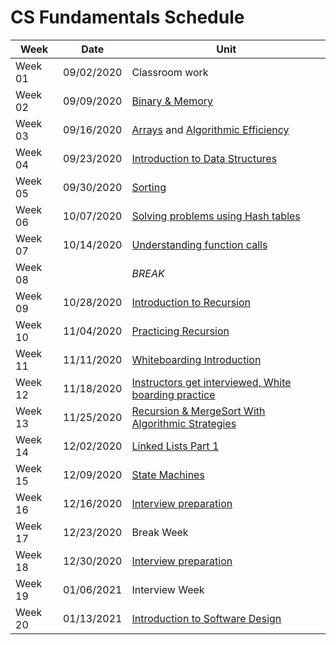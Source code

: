 # CS Fundamentals Schedule

| Week    | Date | Unit
|---------|---------|------------------
| Week 01 |  09/02/2020 | Classroom work
| Week 02 |  09/09/2020 | [Binary & Memory](../01-binary-numbers/01-binary-numbers.md)
| Week 03 | 09/16/2020 | [Arrays](../02-arrays-and-efficiency/01-arrays.md) and [Algorithmic Efficiency](../02-arrays-and-efficiency/02-efficiency.md)
| Week 04 | 09/23/2020 | [Introduction to Data Structures]() 
| Week 05 | 09/30/2020 | [Sorting]() 
| Week 06 | 10/07/2020 | [Solving problems using Hash tables]()
| Week 07 | 10/14/2020 | [Understanding function calls]()
| Week 08 | | _BREAK_
| Week 09 | 10/28/2020 | [Introduction to Recursion]()
| Week 10 | 11/04/2020 | [Practicing Recursion]()
| Week 11 | 11/11/2020 | [Whiteboarding Introduction]()
| Week 12 | 11/18/2020 | [Instructors get interviewed, White boarding practice]()
| Week 13 | 11/25/2020 | [Recursion & MergeSort With Algorithmic Strategies]()
| Week 14 | 12/02/2020 | [Linked Lists Part 1]()
| Week 15 | 12/09/2020 | [State Machines]()
| Week 16 | 12/16/2020 | [Interview preparation]()
| Week 17 | 12/23/2020 | Break Week
| Week 18 | 12/30/2020 | [Interview preparation]()
| Week 19 | 01/06/2021 | Interview Week
| Week 20 | 01/13/2021 | [Introduction to Software Design]()
